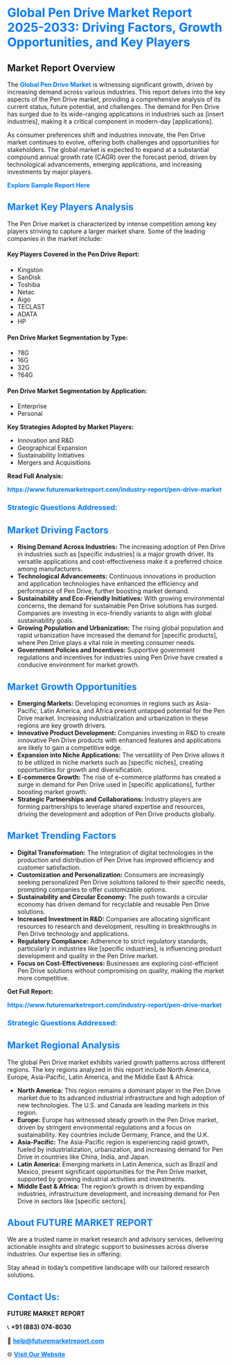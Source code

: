 <h1 style="color: #007BFF;">Global Pen Drive Market Report 2025-2033: Driving Factors, Growth Opportunities, and Key Players</h1>

<section id="overview">
<h2>Market Report Overview</h2>
<p>The <a href="https://www.futuremarketreport.com/industry-report/pen-drive-market" style="color: #007BFF; text-decoration: none;"><strong>Global Pen Drive Market</strong></a> is witnessing significant growth, driven by increasing demand across various industries. This report delves into the key aspects of the Pen Drive market, providing a comprehensive analysis of its current status, future potential, and challenges. The demand for Pen Drive has surged due to its wide-ranging applications in industries such as [insert industries], making it a critical component in modern-day [applications].</p>
<p>As consumer preferences shift and industries innovate, the Pen Drive market continues to evolve, offering both challenges and opportunities for stakeholders. The global market is expected to expand at a substantial compound annual growth rate (CAGR) over the forecast period, driven by technological advancements, emerging applications, and increasing investments by major players.</p>
</section>

<section id="overview">
<p><a href="https://www.futuremarketreport.com/request-sample/reportId=90664" style="color: #007BFF; text-decoration: none;"><strong>Explore Sample Report Here</strong></a></p>
</section>

<section id="key-players">
<h2 style="color: #007BFF;">Market Key Players Analysis</h2>
<p>The Pen Drive market is characterized by intense competition among key players striving to capture a larger market share. Some of the leading companies in the market include:</p>
<h4>Key Players Covered in the Pen Drive Report:</h4>
<ul><li>Kingston</li><li>SanDisk</li><li>Toshiba</li><li>Netac</li><li>Aigo</li><li>TECLAST</li><li>ADATA</li><li>HP</li></ul>
<h4>Pen Drive Market Segmentation by Type:</h4>
<ul><li>?8G</li><li>16G</li><li>32G</li><li>?64G</li></ul>

<h4>Pen Drive Market Segmentation by Application:</h4>
<ul><li>Enterprise</li><li>Personal</li></ul>
<p><strong>Key Strategies Adopted by Market Players:</strong></p>
<ul>
<li>Innovation and R&D</li>
<li>Geographical Expansion</li>
<li>Sustainability Initiatives</li>
<li>Mergers and Acquisitions</li>
</ul>
</section>

<section>
<p><strong>Read Full Analysis: </strong></p><a href="https://www.futuremarketreport.com/industry-report/pen-drive-market" style="color: #007BFF; text-decoration: none;"><strong>https://www.futuremarketreport.com/industry-report/pen-drive-market</strong></a>
<h3 style="color: #007BFF;">Strategic Questions Addressed:</h3>
</section>

<section id="driving-factors">
<h2 style="color: #007BFF;">Market Driving Factors</h2>
<ul>
<li><strong>Rising Demand Across Industries:</strong> The increasing adoption of Pen Drive in industries such as [specific industries] is a major growth driver. Its versatile applications and cost-effectiveness make it a preferred choice among manufacturers.</li>
<li><strong>Technological Advancements:</strong> Continuous innovations in production and application technologies have enhanced the efficiency and performance of Pen Drive, further boosting market demand.</li>
<li><strong>Sustainability and Eco-Friendly Initiatives:</strong> With growing environmental concerns, the demand for sustainable Pen Drive solutions has surged. Companies are investing in eco-friendly variants to align with global sustainability goals.</li>
<li><strong>Growing Population and Urbanization:</strong> The rising global population and rapid urbanization have increased the demand for [specific products], where Pen Drive plays a vital role in meeting consumer needs.</li>
<li><strong>Government Policies and Incentives:</strong> Supportive government regulations and incentives for industries using Pen Drive have created a conducive environment for market growth.</li>
</ul>
</section>

<section id="growth-opportunities">
<h2 style="color: #007BFF;">Market Growth Opportunities</h2>
<ul>
<li><strong>Emerging Markets:</strong> Developing economies in regions such as Asia-Pacific, Latin America, and Africa present untapped potential for the Pen Drive market. Increasing industrialization and urbanization in these regions are key growth drivers.</li>
<li><strong>Innovative Product Development:</strong> Companies investing in R&D to create innovative Pen Drive products with enhanced features and applications are likely to gain a competitive edge.</li>
<li><strong>Expansion into Niche Applications:</strong> The versatility of Pen Drive allows it to be utilized in niche markets such as [specific niches], creating opportunities for growth and diversification.</li>
<li><strong>E-commerce Growth:</strong> The rise of e-commerce platforms has created a surge in demand for Pen Drive used in [specific applications], further boosting market growth.</li>
<li><strong>Strategic Partnerships and Collaborations:</strong> Industry players are forming partnerships to leverage shared expertise and resources, driving the development and adoption of Pen Drive products globally.</li>
</ul>
</section>

<section id="trending-factors">
<h2 style="color: #007BFF;">Market Trending Factors</h2>
<ul>
<li><strong>Digital Transformation:</strong> The integration of digital technologies in the production and distribution of Pen Drive has improved efficiency and customer satisfaction.</li>
<li><strong>Customization and Personalization:</strong> Consumers are increasingly seeking personalized Pen Drive solutions tailored to their specific needs, prompting companies to offer customizable options.</li>
<li><strong>Sustainability and Circular Economy:</strong> The push towards a circular economy has driven demand for recyclable and reusable Pen Drive solutions.</li>
<li><strong>Increased Investment in R&D:</strong> Companies are allocating significant resources to research and development, resulting in breakthroughs in Pen Drive technology and applications.</li>
<li><strong>Regulatory Compliance:</strong> Adherence to strict regulatory standards, particularly in industries like [specific industries], is influencing product development and quality in the Pen Drive market.</li>
<li><strong>Focus on Cost-Effectiveness:</strong> Businesses are exploring cost-efficient Pen Drive solutions without compromising on quality, making the market more competitive.</li>
</ul>
</section>

<section>
<p><strong>Get Full Report: </strong></p><a href="https://www.futuremarketreport.com/industry-report/pen-drive-market" style="color: #007BFF; text-decoration: none;"><strong>https://www.futuremarketreport.com/industry-report/pen-drive-market</strong></a>
<h3 style="color: #007BFF;">Strategic Questions Addressed:</h3>
</section>


<section id="regional-analysis">
<h2 style="color: #007BFF;">Market Regional Analysis</h2>
<p>The global Pen Drive market exhibits varied growth patterns across different regions. The key regions analyzed in this report include North America, Europe, Asia-Pacific, Latin America, and the Middle East & Africa:</p>
<ul>
<li><strong>North America:</strong> This region remains a dominant player in the Pen Drive market due to its advanced industrial infrastructure and high adoption of new technologies. The U.S. and Canada are leading markets in this region.</li>
<li><strong>Europe:</strong> Europe has witnessed steady growth in the Pen Drive market, driven by stringent environmental regulations and a focus on sustainability. Key countries include Germany, France, and the U.K.</li>
<li><strong>Asia-Pacific:</strong> The Asia-Pacific region is experiencing rapid growth, fueled by industrialization, urbanization, and increasing demand for Pen Drive in countries like China, India, and Japan.</li>
<li><strong>Latin America:</strong> Emerging markets in Latin America, such as Brazil and Mexico, present significant opportunities for the Pen Drive market, supported by growing industrial activities and investments.</li>
<li><strong>Middle East & Africa:</strong> The region’s growth is driven by expanding industries, infrastructure development, and increasing demand for Pen Drive in sectors like [specific sectors].</li>
</ul>
</section>

<footer>
<h2 style="color: #007BFF;">About FUTURE MARKET REPORT</h2>
<p>We are a trusted name in market research and advisory services, delivering actionable insights and strategic support to businesses across diverse industries. Our expertise lies in offering:</p>

<p>Stay ahead in today’s competitive landscape with our tailored research solutions.</p>

<h2 style="color: #007BFF;">Contact Us:</h2>
<p><strong>FUTURE MARKET REPORT</strong></p>
<p>📞 <strong>+91 (883) 074-8030</strong></p>
<p>📧 <strong><a href="mailto:help@futuremarketreport.com" style="color: #007BFF;">help@futuremarketreport.com</a></strong></p>
<p>🌐 <strong><a href="https://www.futuremarketreport.com/" style="color: #007BFF;">Visit Our Website</a></strong></p>
</footer>